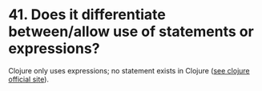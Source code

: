 # 41. Does it differentiate between/allow use of statements or expressions?

Clojure only uses expressions; no statement exists in Clojure ([see clojure official site](http://clojure.org/evaluation
)).

